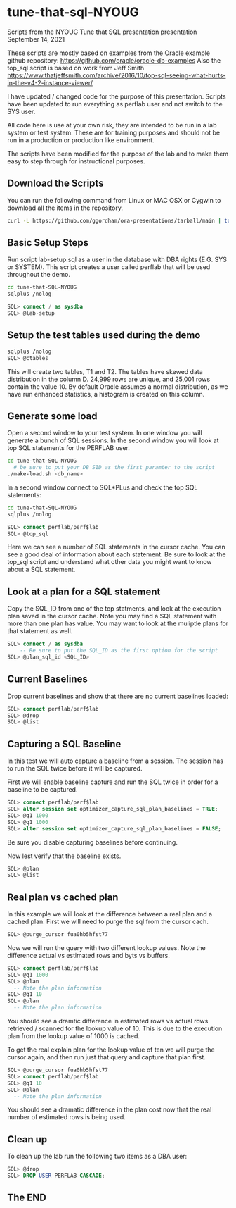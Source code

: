 # tune-that-sql-NYOUG
Scripts from the NYOUG Tune that SQL presentation presentation September 14, 2021

These scripts are mostly based on examples from the Oracle example github repository:
https://github.com/oracle/oracle-db-examples
Also the top_sql script is based on work from Jeff Smith
https://www.thatjeffsmith.com/archive/2016/10/top-sql-seeing-what-hurts-in-the-v4-2-instance-viewer/

I have updated / changed code for the purpose of this presentation.
Scripts have been updated to run everything as perflab user and not switch to the SYS user.

All code here is use at your own risk, they are intended to be run in a lab system or test system.
These are for training purposes and should not be run in a production or production like environment.

The scripts have been modified for the purpose of the lab and to make them easy to step through for instructional purposes.

## Download the Scripts
You can run the following command from Linux or MAC OSX or Cygwin to download all the items in the repository.

```bash
curl -L https://github.com/ggordham/ora-presentations/tarball/main | tar xz --strip=1
```

## Basic Setup Steps
Run script lab-setup.sql as a user in the database with DBA rights (E.G. SYS or SYSTEM).
This script creates a user called perflab that will be used throughout the demo.

```bash
cd tune-that-SQL-NYOUG
sqlplus /nolog
```
```sql
SQL> connect / as sysdba
SQL> @lab-setup
```

## Setup the test tables used during the demo

```bash
sqlplus /nolog
SQL> @ctables
```

This will create two tables, T1 and T2.  The tables have skewed data distribution in the column D.  24,999 rows are unique, and 25,001 rows contain the value 10.
By default Oracle assumes a normal distribution, as we have run enhanced statistics, a histogram is created on this column.

## Generate some load

Open a second window to your test system.  In one window you will generate a bunch of SQL sessions.  In the second window you will look at top SQL statements for the PERFLAB user.

```bash
cd tune-that-SQL-NYOUG
  # be sure to put your DB SID as the first paramter to the script
./make-load.sh <db_name>
```
In a second window connect to SQL\*PLus and check the top SQL statements:
```bash
cd tune-that-SQL-NYOUG
sqlplus /nolog
```
```sql
SQL> connect perflab/perf$lab
SQL> @top_sql
```

Here we can see a number of SQL statements in the cursor cache.  You can see a good deal of information about each statement.  Be sure to look at the top_sql script and understand what other data you might want to know about a SQL statement.

## Look at a plan for a SQL statement

Copy the SQL_ID from one of the top statments, and look at the execution plan saved in the cursor cache. Note you may find a SQL statement with more than one plan has value.  You may want to look at the muliptle plans for that statement as well.

```sql
SQL> connect / as sysdba
    -- Be sure to put the SQL_ID as the first option for the script
SQL> @plan_sql_id <SQL_ID>
```

## Current Baselines

Drop current baselines and show that there are no current baselines loaded:

```sql
SQL> connect perflab/perf$lab
SQL> @drop
SQL> @list
```

## Capturing a SQL Baseline

In this test we will auto capture a baseline from a session.  The session has to run the SQL twice before it will be captured.

First we will enable baseline capture and run the SQL twice in order for a baseline to be captured.
```sql
SQL> connect perflab/perf$lab
SQL> alter session set optimizer_capture_sql_plan_baselines = TRUE;
SQL> @q1 1000
SQL> @q1 1000
SQL> alter session set optimizer_capture_sql_plan_baselines = FALSE;
```

Be sure you disable capturing baselines before continuing.

Now lest verify that the baseline exists.

```sql
SQL> @plan
SQL> @list
```

## Real plan vs cached plan

In this example we will look at the difference between a real plan and a cached plan.
First we will need to purge the sql from the cursor cach.

```sql
SQL> @purge_cursor fua0hb5hfst77
```

Now we will run the query with two different lookup values.  Note the difference actual vs estimated rows and byts vs buffers.

```sql
SQL> connect perflab/perf$lab
SQL> @q1 1000
SQL> @plan
  -- Note the plan information
SQL> @q1 10
SQL> @plan
  -- Note the plan information
```

You should see a dramtic difference in estimated rows vs actual rows retrieved / scanned for the lookup value of 10.  This is due to the execution plan from the lookup value of 1000 is cached.

To get the real explain plan for the lookup value of ten we will purge the cursor again, and then run just that query and capture that plan first.

```sql
SQL> @purge_cursor fua0hb5hfst77
SQL> connect perflab/perf$lab
SQL> @q1 10
SQL> @plan
  -- Note the plan information
```

You should see a dramatic difference in the plan cost now that the real number of estimated rows is being used.

## Clean up
To clean up the lab run the following two items as a DBA user:

```sql
SQL> @drop
SQL> DROP USER PERFLAB CASCADE;
```

## The END
